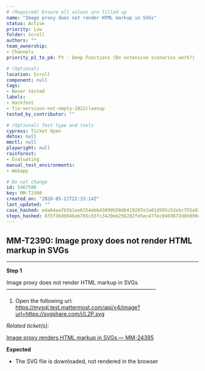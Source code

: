 ```yaml
---
# (Required) Ensure all values are filled up
name: "Image proxy does not render HTML markup in SVGs"
status: Active
priority: Low
folder: Scroll
authors: ""
team_ownership:
- Channels
priority_p1_to_p4: P3 - Deep Functions (Do extensive scenarios work?)

# (Optional)
location: Scroll
component: null
tags:
- Never tested
labels:
- Hackfest
- fix-versions-not-empty-2022cleanup
tested_by_contributor: ""

# (Optional) Test type and tools
cypress: Ticket Open
detox: null
mmctl: null
playwright: null
rainforest:
- Evaluating
manual_test_environments:
- Webapp

# Do not change
id: 5467506
key: MM-T2390
created_on: "2020-05-21T22:33:14Z"
last_updated: ""
case_hashed: e4a04aafb5b1ee6354ebb43899b50db419207e3a01d595c52ebc755a9324b8ad44640587c1ac1096fe726e1ac662ee20
steps_hashed: 6f5f36db04beb765c83fc3429eb256282fe5ec477ec0493673d8b999cb526993c6a635fe74a1e5640ef9ab3277295f52
---
```


<!-- (Auto-generated) Based on frontmatter's "key" and "name" -->

## MM-T2390: Image proxy does not render HTML markup in SVGs

---

**Step 1**

Image proxy does not render HTML markup in SVGs\
————————————————————————————

1. Open the following url:\
   <https://mysql.test.mattermost.com/api/v4/image?url=https://svgshare.com/i/L2P.svg>

_Related ticket(s):_

[Image proxy renders HTML markup in SVGs — MM-24395](https://mattermost.atlassian.net/browse/MM-24395)

**Expected**

- The SVG file is downloaded, not rendered in the browser
